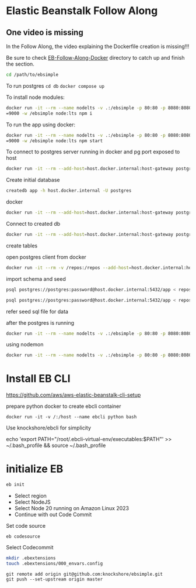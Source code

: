 # Elastic Beanstalk Follow Along

## One video is missing

In the Follow Along, the video explaining the Dockerfile creation is missing!!!

Be sure to check [EB-Follow-Along-Docker](https://github.com/ExamProCo/TheFreeAWSDeveloperAssociate/tree/master/EB-Follow-Along-Docker) directory to catch up and finish the section.

```sh
cd /path/to/ebsimple
```

To run postgres
`cd db`
`docker compose up`

To install node modules:

```sh
docker run -it --rm --name nodelts -v .:/ebsimple -p 80:80 -p 8080:8080 -p 9000:9000 -e PORT
=9000 -w /ebsimple node:lts npm i
```

To run the app using docker:
```sh
docker run -it --rm --name nodelts -v .:/ebsimple -p 80:80 -p 8080:8080 -p 9000:9000 -e PORT
=9000 -w /ebsimple node:lts npm start
```

To connect to postgres server running in docker and pg port exposed to host
```sh
docker run -it --rm --add-host=host.docker.internal:host-gateway postgres:13-alpine psql -h host.docker.internal -U postgres
```

Create initial database 

```sh
createdb app -h host.docker.internal -U postgres
```
docker
```sh
docker run -it --rm --add-host=host.docker.internal:host-gateway postgres:13-alpine createdb app -h host.docker.internal -U postgres
```

Connect to created db
```sh
docker run -it --rm --add-host=host.docker.internal:host-gateway postgres:13-alpine psql postgres://postgres:password@host.docker.internal:5432/app
```

create tables

open postgres client from docker
```sh
docker run -it --rm -v /repos:/repos --add-host=host.docker.internal:host-gateway postgres:13-alpine bash
```
import schema and seed
```sh
psql postgres://postgres:password@host.docker.internal:5432/app < repos/ebsimple/db/schema.sql
```
```sh
psql postgres://postgres:password@host.docker.internal:5432/app < repos/ebsimple/db/seed.sql
```
refer seed sql file for data


after the postgres is running
```sh
docker run -it --rm --name nodelts -v .:/ebsimple -p 80:80 -p 8080:8080 -p 9000:9000 -e PORT=9000 -e DATABASE_URL=postgres://postgres:password@host.docker.internal:5432/app --add-host=host.docker.internal:host-gateway -w /ebsimple node:lts npm start
```
using nodemon
```sh
docker run -it --rm --name nodelts -v .:/ebsimple -p 80:80 -p 8080:8080 -p 9000:9000 -e PORT=9000 -e DATABASE_URL=postgres://postgres:password@host.docker.internal:5432/app --add-host=host.docker.internal:host-gateway -w /ebsimple node:lts ./node_modules/.bin/nodemon --watch
```

# Install EB CLI

https://github.com/aws/aws-elastic-beanstalk-cli-setup

prepare python docker to create ebcli container
```
docker run -it -v /:/host --name ebcli python bash
```

Use knockshore/ebcli for simplicity

echo 'export PATH="/root/.ebcli-virtual-env/executables:$PATH"' >> ~/.bash_profile && source ~/.bash_profile

# initialize EB
```sh
eb init
```
- Select region
- Select NodeJS
- Select Node 20 running on Amazon Linux 2023
- Continue with out Code Commit

Set code source
```
eb codesource
```
Select Codecommit

```sh
mkdir .ebextensions
touch .ebextensions/000_envars.config
```
```
git remote add origin git@github.com:knockshore/ebsimple.git
git push --set-upstream origin master
```